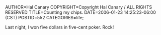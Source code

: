 AUTHOR=Hal Canary
COPYRIGHT=Copyright Hal Canary / ALL RIGHTS RESERVED
TITLE=Counting my chips.
DATE=2006-01-23 14:25:23-06:00 (CST)
POSTID=552
CATEGORIES=life;

Last night, I won five dollars in five-cent poker. Rock!

